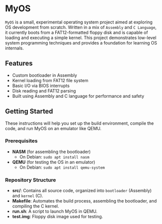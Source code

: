 # MyOS

`MyOS` is a small, experimental operating system project aimed at exploring OS development from scratch. Written in a mix of `Assembly` and `C Language`, it currently boots from a FAT12-formatted floppy disk and is capable of loading and executing a simple kernel. This project demonstrates low-level system programming techniques and provides a foundation for learning OS internals.

## Features

- Custom bootloader in Assembly
- Kernel loading from FAT12 file system
- Basic I/O via BIOS interrupts
- Disk reading and FAT12 parsing
- Built using Assembly and C language for performance and safety

## Getting Started

These instructions will help you set up the build environment, compile the code, and run MyOS on an emulator like QEMU.

### Prerequisites

- **NASM** (for assembling the bootloader)
  - On Debian: `sudo apt install nasm`
- **QEMU** (for testing the OS in an emulator)
  - On Debian: `sudo apt install qemu-system`

### Repository Structure

- **src/**: Contains all source code, organized into `bootloader` (Assembly) and `kernel` (C).
- **Makefile**: Automates the build process, assembling the bootloader, and compiling the C kernel.
- **run.sh**: A script to launch MyOS in QEMU.
- **test.img**: Floppy disk image used for testing.


